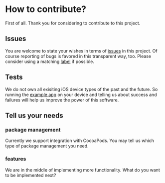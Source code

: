 # How to contribute?

First of all. Thank you for considering to contribute to this project.

## Issues

You are welcome to state your wishes in terms of [issues](https://github.com/ybrid/player-sdk-swift/issues) in this project. Of course reporting of bugs is favored in this transparent way, too. Please consider using a matching [label](https://github.com/ybrid/player-sdk-swift/labels) if possible.

## Tests

We do not own all exisiting iOS device types of the past and the future. So running the [example app](https://github.com/ybrid/app-example-ios) on your device and telling us about success and failures will help us improve the power of this software.

## Tell us your needs

### package management

Currently we support integration with CocoaPods. You may tell us which type of package management you need.

### features

We are in the middle of implementing more functionality. What do you want to be implemented next?

